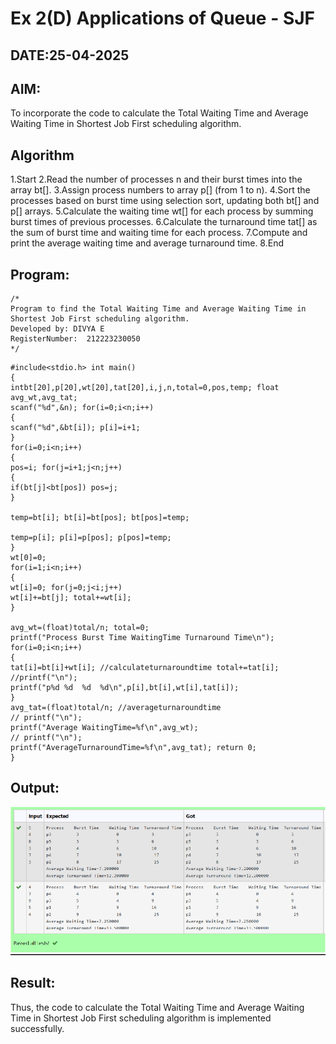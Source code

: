# Ex 2(D) Applications of Queue - SJF
## DATE:25-04-2025
## AIM:
To incorporate the code to calculate the Total Waiting Time and Average Waiting Time in Shortest Job First scheduling algorithm.
## Algorithm
1.Start
2.Read the number of processes n and their burst times into the array bt[].
3.Assign process numbers to array p[] (from 1 to n).
4.Sort the processes based on burst time using selection sort, updating both bt[] and p[] arrays.
5.Calculate the waiting time wt[] for each process by summing burst times of previous processes.
6.Calculate the turnaround time tat[] as the sum of burst time and waiting time for each process.
7.Compute and print the average waiting time and average turnaround time.
8.End

## Program:
```
/*
Program to find the Total Waiting Time and Average Waiting Time in Shortest Job First scheduling algorithm.
Developed by: DIVYA E
RegisterNumber:  212223230050
*/
```
```
#include<stdio.h> int main()
{
intbt[20],p[20],wt[20],tat[20],i,j,n,total=0,pos,temp; float avg_wt,avg_tat;
scanf("%d",&n); for(i=0;i<n;i++)
{
scanf("%d",&bt[i]); p[i]=i+1;
}
for(i=0;i<n;i++)
{
pos=i; for(j=i+1;j<n;j++)
{
if(bt[j]<bt[pos]) pos=j;
}

temp=bt[i]; bt[i]=bt[pos]; bt[pos]=temp;

temp=p[i]; p[i]=p[pos]; p[pos]=temp;
}
wt[0]=0;
for(i=1;i<n;i++)
{
wt[i]=0; for(j=0;j<i;j++)
wt[i]+=bt[j]; total+=wt[i];
}

avg_wt=(float)total/n; total=0;
printf("Process Burst Time WaitingTime Turnaround Time\n"); for(i=0;i<n;i++)
{
tat[i]=bt[i]+wt[i]; //calculateturnaroundtime total+=tat[i];
//printf("\n");
printf("p%d	%d	%d	%d\n",p[i],bt[i],wt[i],tat[i]);
}
avg_tat=(float)total/n; //averageturnaroundtime
// printf("\n");
printf("Average WaitingTime=%f\n",avg_wt);
// printf("\n");
printf("AverageTurnaroundTime=%f\n",avg_tat); return 0;
}
```

## Output:

![alt text](image-3.png)

## Result:
Thus, the code to calculate the Total Waiting Time and Average Waiting Time in Shortest Job First scheduling algorithm is implemented successfully.
